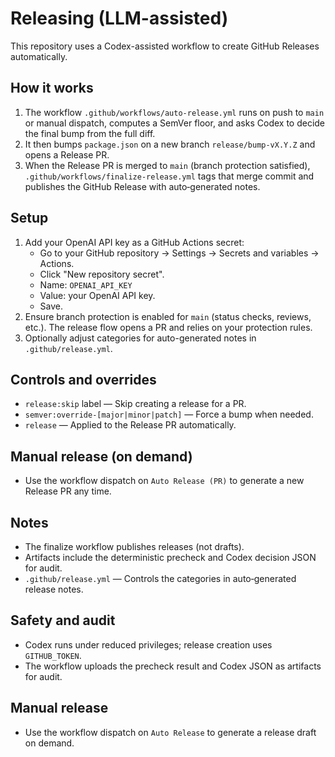 # Releasing (LLM-assisted)

This repository uses a Codex-assisted workflow to create GitHub Releases automatically.

## How it works

1. The workflow `.github/workflows/auto-release.yml` runs on push to `main` or manual dispatch, computes a SemVer
   floor, and asks Codex to decide the final bump from the full diff.
2. It then bumps `package.json` on a new branch `release/bump-vX.Y.Z` and opens a Release PR.
3. When the Release PR is merged to `main` (branch protection satisfied), `.github/workflows/finalize-release.yml` tags
   that merge commit and publishes the GitHub Release with auto‑generated notes.

## Setup

1. Add your OpenAI API key as a GitHub Actions secret:
   - Go to your GitHub repository → Settings → Secrets and variables → Actions.
   - Click "New repository secret".
   - Name: `OPENAI_API_KEY`
   - Value: your OpenAI API key.
   - Save.
2. Ensure branch protection is enabled for `main` (status checks, reviews, etc.). The release flow opens a PR and relies
   on your protection rules.
3. Optionally adjust categories for auto-generated notes in `.github/release.yml`.

## Controls and overrides

- `release:skip` label — Skip creating a release for a PR.
- `semver:override-[major|minor|patch]` — Force a bump when needed.
- `release` — Applied to the Release PR automatically.

## Manual release (on demand)

- Use the workflow dispatch on `Auto Release (PR)` to generate a new Release PR any time.

## Notes

- The finalize workflow publishes releases (not drafts).
- Artifacts include the deterministic precheck and Codex decision JSON for audit.
- `.github/release.yml` — Controls the categories in auto‑generated release notes.

## Safety and audit

- Codex runs under reduced privileges; release creation uses `GITHUB_TOKEN`.
- The workflow uploads the precheck result and Codex JSON as artifacts for audit.

## Manual release

- Use the workflow dispatch on `Auto Release` to generate a release draft on demand.
